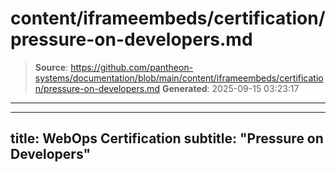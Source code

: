 # content/iframeembeds/certification/pressure-on-developers.md

> **Source**: https://github.com/pantheon-systems/documentation/blob/main/content/iframeembeds/certification/pressure-on-developers.md
> **Generated**: 2025-09-15 03:23:17

---

---
title: WebOps Certification
subtitle: "Pressure on Developers"
---

<Partial file="certification-guide/pressure-on-developers.md" />
